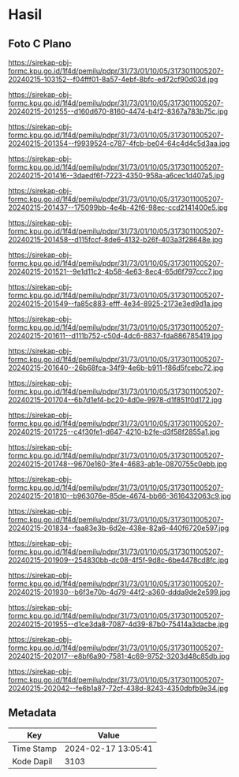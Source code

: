 # Hasil

## Foto C Plano

https://sirekap-obj-formc.kpu.go.id/1f4d/pemilu/pdpr/31/73/01/10/05/3173011005207-20240215-103152--f04fff01-8a57-4ebf-8bfc-ed72cf90d03d.jpg

https://sirekap-obj-formc.kpu.go.id/1f4d/pemilu/pdpr/31/73/01/10/05/3173011005207-20240215-201255--d160d670-8160-4474-b4f2-8367a783b75c.jpg

https://sirekap-obj-formc.kpu.go.id/1f4d/pemilu/pdpr/31/73/01/10/05/3173011005207-20240215-201354--f9939524-c787-4fcb-be04-64c4d4c5d3aa.jpg

https://sirekap-obj-formc.kpu.go.id/1f4d/pemilu/pdpr/31/73/01/10/05/3173011005207-20240215-201416--3daedf6f-7223-4350-958a-a6cec1d407a5.jpg

https://sirekap-obj-formc.kpu.go.id/1f4d/pemilu/pdpr/31/73/01/10/05/3173011005207-20240215-201437--175099bb-4e4b-42f6-98ec-ccd2141400e5.jpg

https://sirekap-obj-formc.kpu.go.id/1f4d/pemilu/pdpr/31/73/01/10/05/3173011005207-20240215-201458--d115fccf-8de6-4132-b26f-403a3f28648e.jpg

https://sirekap-obj-formc.kpu.go.id/1f4d/pemilu/pdpr/31/73/01/10/05/3173011005207-20240215-201521--9e1d11c2-4b58-4e63-8ec4-65d6f797ccc7.jpg

https://sirekap-obj-formc.kpu.go.id/1f4d/pemilu/pdpr/31/73/01/10/05/3173011005207-20240215-201549--fa85c883-efff-4e34-8925-2173e3ed9d1a.jpg

https://sirekap-obj-formc.kpu.go.id/1f4d/pemilu/pdpr/31/73/01/10/05/3173011005207-20240215-201611--d111b752-c50d-4dc6-8837-fda886785419.jpg

https://sirekap-obj-formc.kpu.go.id/1f4d/pemilu/pdpr/31/73/01/10/05/3173011005207-20240215-201640--26b68fca-34f9-4e6b-b911-f86d5fcebc72.jpg

https://sirekap-obj-formc.kpu.go.id/1f4d/pemilu/pdpr/31/73/01/10/05/3173011005207-20240215-201704--6b7d1ef4-bc20-4d0e-9978-d1f851f0d172.jpg

https://sirekap-obj-formc.kpu.go.id/1f4d/pemilu/pdpr/31/73/01/10/05/3173011005207-20240215-201725--c4f30fe1-d647-4210-b2fe-d3f58f2855a1.jpg

https://sirekap-obj-formc.kpu.go.id/1f4d/pemilu/pdpr/31/73/01/10/05/3173011005207-20240215-201748--9670e160-3fe4-4683-ab1e-0870755c0ebb.jpg

https://sirekap-obj-formc.kpu.go.id/1f4d/pemilu/pdpr/31/73/01/10/05/3173011005207-20240215-201810--b963076e-85de-4674-bb66-3616432063c9.jpg

https://sirekap-obj-formc.kpu.go.id/1f4d/pemilu/pdpr/31/73/01/10/05/3173011005207-20240215-201834--faa83e3b-6d2e-438e-82a6-440f6720e597.jpg

https://sirekap-obj-formc.kpu.go.id/1f4d/pemilu/pdpr/31/73/01/10/05/3173011005207-20240215-201909--254830bb-dc08-4f5f-9d8c-6be4478cd8fc.jpg

https://sirekap-obj-formc.kpu.go.id/1f4d/pemilu/pdpr/31/73/01/10/05/3173011005207-20240215-201930--b6f3e70b-4d79-44f2-a360-ddda9de2e599.jpg

https://sirekap-obj-formc.kpu.go.id/1f4d/pemilu/pdpr/31/73/01/10/05/3173011005207-20240215-201955--d1ce3da8-7087-4d39-87b0-75414a3dacbe.jpg

https://sirekap-obj-formc.kpu.go.id/1f4d/pemilu/pdpr/31/73/01/10/05/3173011005207-20240215-202017--e8bf6a90-7581-4c69-9752-3203d48c85db.jpg

https://sirekap-obj-formc.kpu.go.id/1f4d/pemilu/pdpr/31/73/01/10/05/3173011005207-20240215-202042--fe6b1a87-72cf-438d-8243-4350dbfb9e34.jpg


## Metadata

| Key        | Value               |
| ---------- | ------------------- |
| Time Stamp | 2024-02-17 13:05:41 |
| Kode Dapil | 3103                |



